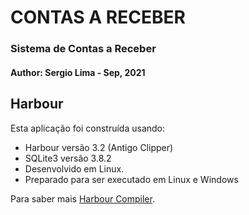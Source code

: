 CONTAS A RECEBER
=============

### Sistema de Contas a Receber

#### Author: Sergio Lima - Sep, 2021

Harbour
-----------

Esta aplicação foi construída usando:

- Harbour versão 3.2 (Antigo Clipper)
- SQLite3 versão 3.8.2
- Desenvolvido em Linux.
- Preparado para ser executado em Linux e Windows

Para saber mais [Harbour Compiler]("https://harbour.github.io").